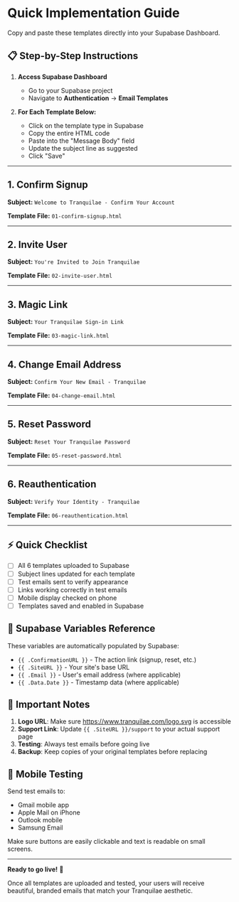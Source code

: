 # Quick Implementation Guide

Copy and paste these templates directly into your Supabase Dashboard.

## 📋 Step-by-Step Instructions

1. **Access Supabase Dashboard**
   - Go to your Supabase project
   - Navigate to **Authentication** → **Email Templates**

2. **For Each Template Below:**
   - Click on the template type in Supabase
   - Copy the entire HTML code
   - Paste into the "Message Body" field
   - Update the subject line as suggested
   - Click "Save"

---

## 1. Confirm Signup

**Subject:** `Welcome to Tranquilae - Confirm Your Account`

**Template File:** `01-confirm-signup.html`

---

## 2. Invite User

**Subject:** `You're Invited to Join Tranquilae`

**Template File:** `02-invite-user.html`

---

## 3. Magic Link

**Subject:** `Your Tranquilae Sign-in Link`

**Template File:** `03-magic-link.html`

---

## 4. Change Email Address

**Subject:** `Confirm Your New Email - Tranquilae`

**Template File:** `04-change-email.html`

---

## 5. Reset Password

**Subject:** `Reset Your Tranquilae Password`

**Template File:** `05-reset-password.html`

---

## 6. Reauthentication

**Subject:** `Verify Your Identity - Tranquilae`

**Template File:** `06-reauthentication.html`

---

## ⚡ Quick Checklist

- [ ] All 6 templates uploaded to Supabase
- [ ] Subject lines updated for each template
- [ ] Test emails sent to verify appearance
- [ ] Links working correctly in test emails
- [ ] Mobile display checked on phone
- [ ] Templates saved and enabled in Supabase

## 🔗 Supabase Variables Reference

These variables are automatically populated by Supabase:

- `{{ .ConfirmationURL }}` - The action link (signup, reset, etc.)
- `{{ .SiteURL }}` - Your site's base URL
- `{{ .Email }}` - User's email address (where applicable)
- `{{ .Data.Date }}` - Timestamp data (where applicable)

## 🚨 Important Notes

1. **Logo URL**: Make sure https://www.tranquilae.com/logo.svg is accessible
2. **Support Link**: Update `{{ .SiteURL }}/support` to your actual support page
3. **Testing**: Always test emails before going live
4. **Backup**: Keep copies of your original templates before replacing

## 📱 Mobile Testing

Send test emails to:
- Gmail mobile app
- Apple Mail on iPhone
- Outlook mobile
- Samsung Email

Make sure buttons are easily clickable and text is readable on small screens.

---

**Ready to go live!** 🚀

Once all templates are uploaded and tested, your users will receive beautiful, branded emails that match your Tranquilae aesthetic.

